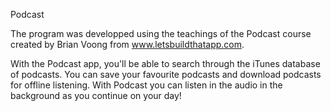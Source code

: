 Podcast

The program was developped using the teachings of the Podcast course created by Brian Voong from www.letsbuildthatapp.com.

With the Podcast app, you'll be able to search through the iTunes database of podcasts. You can save your favourite podcasts
and download podcasts for offline listening. With Podcast you can listen in the audio in the background as you continue on
your day!
